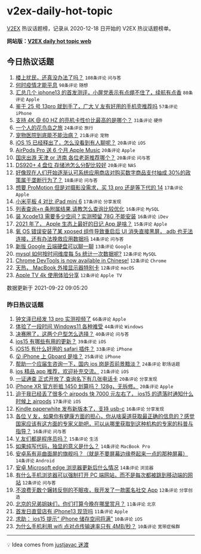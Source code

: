 # v2ex-daily-hot-topic

[V2EX](https://www.v2ex.com/) 热议话题榜，记录从 2020-12-18 日开始的 V2EX 热议话题榜单。

**网站版：[V2EX daily hot topic web](https://boojack.github.io/v2ex-daily-hot-topic-web/)**

## 今日热议话题

<!-- TODAY BEGIN -->

1. [楼上扰民，还真没办法了吗？](https://www.v2ex.com/t/803299) `108条评论` `问与答`
1. [何时疫情才能平息](https://www.v2ex.com/t/803300) `98条评论` `随想`
1. [汇总几个 iphone13 的首发测评，小屏党表示有点绷不住了，续航有点香](https://www.v2ex.com/t/803266) `80条评论` `Apple`
1. [鉴于 25 号 13pro 就到手了，广大 V 友有好用的手机壳推荐吗](https://www.v2ex.com/t/803288) `57条评论` `iPhone`
1. [支持 4K @ 60 HZ 的亮机卡性价比最高的是哪个？](https://www.v2ex.com/t/803357) `31条评论` `硬件`
1. [一个人的花鸟岛之旅](https://www.v2ex.com/t/803378) `24条评论` `旅行`
1. [宠物医院到底能不能治病？](https://www.v2ex.com/t/803284) `21条评论` `宠物`
1. [iOS 15 已经释出了，怎么没看到有人聊呢？](https://www.v2ex.com/t/803376) `20条评论` `iOS`
1. [AirPods Pro 送 6 个月 Apple Music](https://www.v2ex.com/t/803366) `20条评论` `Apple`
1. [国庆出游 天津 or 济南 各位老哥推荐哪个？](https://www.v2ex.com/t/803344) `20条评论` `问与答`
1. [DS920+ 4 盘位 存储池怎么分配比较好](https://www.v2ex.com/t/803273) `20条评论` `NAS`
1. [好像现在人们开始逐渐认可系统应用商店对购买数字商品支付抽成 30%的政策属于垄断行为了？](https://www.v2ex.com/t/803340) `18条评论` `问与答`
1. [想要 ProMotion 但是对摄影没需求，买 13 pro 还是等下代的 14](https://www.v2ex.com/t/803383) `17条评论` `Apple`
1. [小米平板 4 对比 iPad mini 6](https://www.v2ex.com/t/803363) `17条评论` `分享发现`
1. [列表查询+n 条附属结果,请教怎么查询比较优化](https://www.v2ex.com/t/803388) `16条评论` `MySQL`
1. [装 Xcode13 需要多少空间？实测预留 78G 不能安装](https://www.v2ex.com/t/803364) `16条评论` `iDev`
1. [2021 年了， Apple 生态上最好的日记 App 是啥？](https://www.v2ex.com/t/803289) `15条评论` `Apple`
1. [氧 OS 错误安装了某 xposed 组件导致重启后 UI 消失直接黑屏， adb 也无法连接，还有办法挽救应用数据吗](https://www.v2ex.com/t/803320) `14条评论` `问与答`
1. [新版 Google 云端硬盘可以聊一聊](https://www.v2ex.com/t/803343) `13条评论` `Google`
1. [mysql 如何按时间维度每 5s 统计一次数据呢?](https://www.v2ex.com/t/803372) `12条评论` `MySQL`
1. [Chrome DevTools is now available in Chinese!](https://www.v2ex.com/t/803309) `12条评论` `Chrome`
1. [天热， MacBook 外接显示器特别卡](https://www.v2ex.com/t/803306) `12条评论` `macOS`
1. [Apple TV 4k 使用体验分享](https://www.v2ex.com/t/803280) `12条评论` `Apple TV`

数据更新于 2021-09-22 09:05:20

<!-- TODAY END -->

### 昨日热议话题

<!-- YESTERDAY BEGIN -->

1. [钟文泽已经发 13 pro 实测视频了](https://www.v2ex.com/t/803232) `66条评论` `Apple`
1. [体验了一段时间 Windows11 各种难受](https://www.v2ex.com/t/803146) `44条评论` `Windows`
1. [决赛圈了，这两个户型怎么选择？](https://www.v2ex.com/t/803215) `40条评论` `问与答`
1. [ios15 有哪些有用的更新？](https://www.v2ex.com/t/803179) `39条评论` `iOS`
1. [iOS15 有什么好用的 safari 插件？](https://www.v2ex.com/t/803200) `33条评论` `iPhone`
1. [😮 iPhone 上 Gboard 是啥？](https://www.v2ex.com/t/803160) `25条评论` `iPhone`
1. [帮助一个应届生咨询一下，国内 ios 岗是否前景黯淡？](https://www.v2ex.com/t/803154) `24条评论` `职场话题`
1. [ios 精品 app 推荐，欢迎补充交流。](https://www.v2ex.com/t/803140) `21条评论` `iOS`
1. [一证通查 正式开放了,查询名下有几张电话卡](https://www.v2ex.com/t/803143) `20条评论` `分享发现`
1. [iPhone XR 官方折抵 1450 划算吗？ 128g，无拆修。](https://www.v2ex.com/t/803218) `20条评论` `Apple`
1. [迫于我已经丢了很多个 airpods 快 7000 元左右了， ios15 的遗落时通知什么时候上 airpods](https://www.v2ex.com/t/803252) `17条评论` `iOS`
1. [Kindle paperwhite 发布新版本了，支持 usb-c](https://www.v2ex.com/t/803234) `16条评论` `分享发现`
1. [各位 V 友，如果你有健康方面的担心，你从啥渠道获取最正确的信息的？感觉国家应该有这方面的专家义助吧，可以从哪里获取到这种机构的专家的科普与指导？](https://www.v2ex.com/t/803219) `16条评论` `问与答`
1. [V 友们都是程序员吗？](https://www.v2ex.com/t/803193) `15条评论` `生活`
1. [如果纯写代码，独显的意义是什么？](https://www.v2ex.com/t/803246) `14条评论` `MacBook Pro`
1. [安卓系有非曲面屏的旗舰吗？（就是不要屏幕边缘卷起来一点的那种屏幕）](https://www.v2ex.com/t/803223) `14条评论` `Android`
1. [安卓 Microsoft edge 浏览器更新后什么情况](https://www.v2ex.com/t/803167) `14条评论` `浏览器`
1. [有什么手机浏览器可以强制打开 PC 端网站，而不是每次都被跳到移动端的网站](https://www.v2ex.com/t/803170) `12条评论` `问与答`
1. [不浪费无数个辗转反侧的不眠夜，我开发了一款匿名社交 App](https://www.v2ex.com/t/803144) `12条评论` `分享创造`
1. [北京的兄弟姐妹们，你们打算今晚在哪里赏月？](https://www.v2ex.com/t/803194) `11条评论` `北京`
1. [首发日直营店有 iPhone13 现货吗](https://www.v2ex.com/t/803171) `11条评论` `Apple`
1. [求助： ios15 提示“ iPhone 储存空间将满”](https://www.v2ex.com/t/803220) `10条评论` `iOS`
1. [为什么手机利用 wifi 点对点传输速率只有 4MB/秒？](https://www.v2ex.com/t/803199) `10条评论` `宽带症候群`

<!-- YESTERDAY END -->

---

💡 Idea comes from [justjavac 迷渡](https://github.com/justjavac/)
